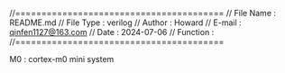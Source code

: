 //========================================
//  File Name  :  README.md
//  File Type  :  verilog
//  Author     :  Howard
//  E-mail     :  qinfen1127@163.com
//  Date       :  2024-07-06
//  Function   :  
//========================================

M0     : cortex-m0 mini system
